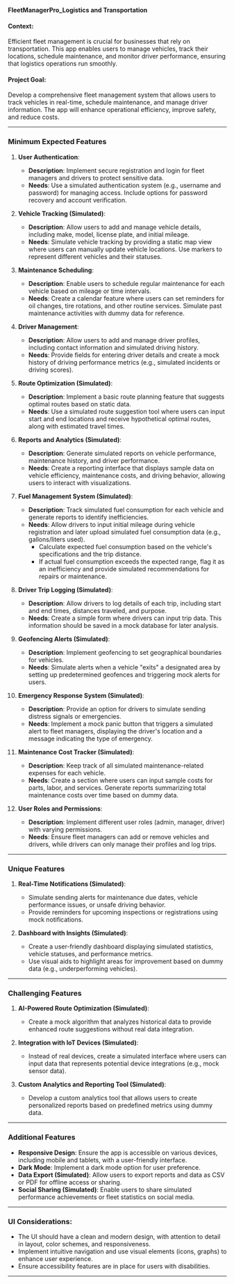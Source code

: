**FleetManagerPro_Logistics and Transportation**

#### Context:

Efficient fleet management is crucial for businesses that rely on transportation. This app enables users to manage vehicles, track their locations, schedule maintenance, and monitor driver performance, ensuring that logistics operations run smoothly.

#### Project Goal:

Develop a comprehensive fleet management system that allows users to track vehicles in real-time, schedule maintenance, and manage driver information. The app will enhance operational efficiency, improve safety, and reduce costs.

---

### **Minimum Expected Features**

1. **User Authentication**:
   - **Description**: Implement secure registration and login for fleet managers and drivers to protect sensitive data.
   - **Needs**: Use a simulated authentication system (e.g., username and password) for managing access. Include options for password recovery and account verification.

2. **Vehicle Tracking (Simulated)**:
   - **Description**: Allow users to add and manage vehicle details, including make, model, license plate, and initial mileage.
   - **Needs**: Simulate vehicle tracking by providing a static map view where users can manually update vehicle locations. Use markers to represent different vehicles and their statuses.

3. **Maintenance Scheduling**:
   - **Description**: Enable users to schedule regular maintenance for each vehicle based on mileage or time intervals.
   - **Needs**: Create a calendar feature where users can set reminders for oil changes, tire rotations, and other routine services. Simulate past maintenance activities with dummy data for reference.

4. **Driver Management**:
   - **Description**: Allow users to add and manage driver profiles, including contact information and simulated driving history.
   - **Needs**: Provide fields for entering driver details and create a mock history of driving performance metrics (e.g., simulated incidents or driving scores).

5. **Route Optimization (Simulated)**:
   - **Description**: Implement a basic route planning feature that suggests optimal routes based on static data.
   - **Needs**: Use a simulated route suggestion tool where users can input start and end locations and receive hypothetical optimal routes, along with estimated travel times.

6. **Reports and Analytics (Simulated)**:
   - **Description**: Generate simulated reports on vehicle performance, maintenance history, and driver performance.
   - **Needs**: Create a reporting interface that displays sample data on vehicle efficiency, maintenance costs, and driving behavior, allowing users to interact with visualizations.

7. **Fuel Management System (Simulated)**:
   - **Description**: Track simulated fuel consumption for each vehicle and generate reports to identify inefficiencies.
   - **Needs**: Allow drivers to input initial mileage during vehicle registration and later upload simulated fuel consumption data (e.g., gallons/liters used). 
     - Calculate expected fuel consumption based on the vehicle's specifications and the trip distance.
     - If actual fuel consumption exceeds the expected range, flag it as an inefficiency and provide simulated recommendations for repairs or maintenance.

8. **Driver Trip Logging (Simulated)**:
   - **Description**: Allow drivers to log details of each trip, including start and end times, distances traveled, and purpose.
   - **Needs**: Create a simple form where drivers can input trip data. This information should be saved in a mock database for later analysis.

9. **Geofencing Alerts (Simulated)**:
   - **Description**: Implement geofencing to set geographical boundaries for vehicles.
   - **Needs**: Simulate alerts when a vehicle "exits" a designated area by setting up predetermined geofences and triggering mock alerts for users.

10. **Emergency Response System (Simulated)**:
    - **Description**: Provide an option for drivers to simulate sending distress signals or emergencies.
    - **Needs**: Implement a mock panic button that triggers a simulated alert to fleet managers, displaying the driver's location and a message indicating the type of emergency.

11. **Maintenance Cost Tracker (Simulated)**:
    - **Description**: Keep track of all simulated maintenance-related expenses for each vehicle.
    - **Needs**: Create a section where users can input sample costs for parts, labor, and services. Generate reports summarizing total maintenance costs over time based on dummy data.

12. **User Roles and Permissions**:
    - **Description**: Implement different user roles (admin, manager, driver) with varying permissions.
    - **Needs**: Ensure fleet managers can add or remove vehicles and drivers, while drivers can only manage their profiles and log trips.

---

### **Unique Features**

1. **Real-Time Notifications (Simulated)**:
   - Simulate sending alerts for maintenance due dates, vehicle performance issues, or unsafe driving behavior.
   - Provide reminders for upcoming inspections or registrations using mock notifications.

2. **Dashboard with Insights (Simulated)**:
   - Create a user-friendly dashboard displaying simulated statistics, vehicle statuses, and performance metrics.
   - Use visual aids to highlight areas for improvement based on dummy data (e.g., underperforming vehicles).

---

### **Challenging Features**

1. **AI-Powered Route Optimization (Simulated)**:
   - Create a mock algorithm that analyzes historical data to provide enhanced route suggestions without real data integration.

2. **Integration with IoT Devices (Simulated)**:
   - Instead of real devices, create a simulated interface where users can input data that represents potential device integrations (e.g., mock sensor data).

3. **Custom Analytics and Reporting Tool (Simulated)**:
   - Develop a custom analytics tool that allows users to create personalized reports based on predefined metrics using dummy data.

---

### **Additional Features**

- **Responsive Design**: Ensure the app is accessible on various devices, including mobile and tablets, with a user-friendly interface.
- **Dark Mode**: Implement a dark mode option for user preference.
- **Data Export (Simulated)**: Allow users to export reports and data as CSV or PDF for offline access or sharing.
- **Social Sharing (Simulated)**: Enable users to share simulated performance achievements or fleet statistics on social media.

---

### UI Considerations:

- The UI should have a clean and modern design, with attention to detail in layout, color schemes, and responsiveness.
- Implement intuitive navigation and use visual elements (icons, graphs) to enhance user experience.
- Ensure accessibility features are in place for users with disabilities.

---
